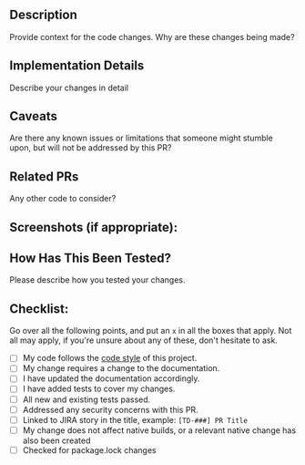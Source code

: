 ## Description
Provide context for the code changes. Why are these changes being made?

## Implementation Details
Describe your changes in detail

## Caveats
Are there any known issues or limitations that someone might stumble upon, but will not be addressed by this PR?

## Related PRs
Any other code to consider?

## Screenshots (if appropriate):

## How Has This Been Tested?
Please describe how you tested your changes.

## Checklist:
Go over all the following points, and put an `x` in all the boxes that apply. Not all may apply, if you're unsure about any of these, don't hesitate to ask.

- [ ] My code follows the [code style](https://tiled.atlassian.net/wiki/spaces/EN/pages/1689223175/Coding+Guidelines) of this project.
- [ ] My change requires a change to the documentation.
- [ ] I have updated the documentation accordingly.
- [ ] I have added tests to cover my changes.
- [ ] All new and existing tests passed.
- [ ] Addressed any security concerns with this PR.
- [ ] Linked to JIRA story in the title, example: `[TD-###] PR Title`
- [ ] My change does not affect native builds, or a relevant native change has also been created
- [ ] Checked for package.lock changes
